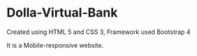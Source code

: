 # Dolla-Virtual-Bank
Created using HTML 5 and CSS 3, Framework used Bootstrap 4
<p>It is a Mobile-responsive website.</p>
